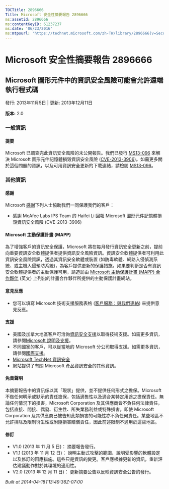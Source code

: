 ```yaml
---
TOCTitle: 2896666
Title: Microsoft 安全性摘要報告 2896666
ms:assetid: 2896666
ms:contentKeyID: 61237237
ms:date: '06/23/2016'
ms:mtpsurl: 'https://technet.microsoft.com/zh-TW/library/2896666(v=Security.10)'
---
```



Microsoft 安全性摘要報告 2896666
================================

Microsoft 圖形元件中的資訊安全風險可能會允許遠端執行程式碼
----------------------------------------------------------

發行: 2013年11月5日 | 更新: 2013年12月11日

**版本:** 2.0

### 一般資訊

#### 提要

Microsoft 已調查完此資訊安全風險的未公開報告。我們已發行 [MS13-096](https://technet.microsoft.com/zh-tw/security/bulletin/ms13-096) 來解決 Microsoft 圖形元件記憶體損毀資訊安全風險 ([CVE-2013-3906](https://www.cve.mitre.org/cgi-bin/cvename.cgi?name=cve-2013-3906))。如需更多關於這個問題的資訊，以及可用資訊安全更新的下載連結，請檢閱 [MS13-096](https://technet.microsoft.com/zh-tw/security/bulletin/ms13-096)。

### 其他資訊

#### 感謝

Microsoft [感謝](https://technet.microsoft.com/zh-tw/security/gg309157.aspx)下列人士協助我們一同保護我們的客戶：

-   感謝 McAfee Labs IPS Team 的 Haifei Li 回報 Microsoft 圖形元件記憶體損毀資訊安全風險 (CVE-2013-3906)

#### Microsoft 主動保護計畫 (MAPP)

為了增強客戶的資訊安全保護，Microsoft 將在每月發行資訊安全更新之前，提前向重要資訊安全軟體提供者提供資訊安全風險資訊。資訊安全軟體提供者可利用此資訊安全風險資訊，透過其資訊安全軟體或裝置 (如防毒軟體、網路入侵偵測系統、或主機入侵預防系統)，為客戶提供更新的保護措施。如果要判斷是否有資訊安全軟體提供者的主動保護可用，請造訪由 [Microsoft 主動保護計畫 (MAPP) 合作夥伴](https://technet.microsoft.com/zh-tw/security/dn467918) (英文) 上列出的計畫合作夥伴所提供的主動保護計畫網站。

#### 意見反應

-   您可以填寫 Microsoft 技術支援服務表格 ([客戶服務：與我們連絡](https://support.microsoft.com/kb/?scid=sw;en;1257&amp;showpage=1&amp;ws=technet&amp;sd=tech?ln=zh-tw)) 來提供意見反應。

#### 支援

-   美國及加拿大地區客戶可洽詢[資訊安全支援](https://consumersecuritysupport.microsoft.com/default.aspx?mkt=zh-tw)以取得技術支援。如需更多資訊，請參閱[Microsoft 說明及支援](https://support.microsoft.com/?ln=zh-tw)。
-   不同國家的客戶，可以從當地的 Microsoft 分公司取得支援。如需更多資訊，請參閱[國際支援](https://support.microsoft.com/common/international.aspx)。
-   [Microsoft TechNet 資訊安全](https://technet.microsoft.com/zh-tw/security/default.aspx)
-   網站提供了有關 Microsoft 產品資訊安全的其他資訊。

#### 免責聲明

本摘要報告中的資訊係以其「現狀」提供，並不提供任何形式之擔保。Microsoft 不做任何明示或默示的責任擔保，包括適售性以及適合某特定用途之擔保責任。無論任何情況下的損害，Microsoft Corporation 及其供應商皆不負任何法律責任，包括直接、間接、偶發、衍生性、所失業務利益或特殊損害。即使 Microsoft Corporation 及其供應商已被告知此類損害的可能性亦不負任何責任。某些地區不允許排除及限制衍生性或附隨損害賠償責任，因此前述限制不適用於這些地區。

#### 修訂

-   V1.0 (2013 年 11 月 5 日)： 摘要報告發行。
-   V1.1 (2013 年 11 月 12 日)： 說明主動式攻擊的範圍、說明受影響的軟體設定以及修訂的因應措施。這些只是資訊的變更。客戶應根據更新的資訊，重新評估建議動作對於其環境的適用性。
-   V2.0 (2013 年 12 月 11 日)： 更新摘要公告以反映資訊安全公告的發行。

*Built at 2014-04-18T13:49:36Z-07:00*
